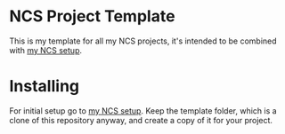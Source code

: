 # NCS Project Template
This is my template for all my NCS projects, it's intended to be combined with [my NCS setup](https://github.com/Solidedge/ncs_setup).

# Installing
For initial setup go to [my NCS setup](https://github.com/Solidedge/ncs_setup). Keep the template folder, which is a clone of this repository anyway, and create a copy of it for your project.

